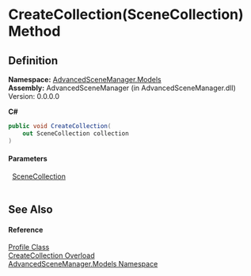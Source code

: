 # CreateCollection(SceneCollection) Method




## Definition
**Namespace:** <a href="N_AdvancedSceneManager_Models.md">AdvancedSceneManager.Models</a>  
**Assembly:** AdvancedSceneManager (in AdvancedSceneManager.dll) Version: 0.0.0.0

**C#**
``` C#
public void CreateCollection(
	out SceneCollection collection
)
```



#### Parameters
<dl><dt>  <a href="T_AdvancedSceneManager_Models_SceneCollection.md">SceneCollection</a></dt><dd> </dd></dl>

## See Also


#### Reference
<a href="T_AdvancedSceneManager_Models_Profile.md">Profile Class</a>  
<a href="Overload_AdvancedSceneManager_Models_Profile_CreateCollection.md">CreateCollection Overload</a>  
<a href="N_AdvancedSceneManager_Models.md">AdvancedSceneManager.Models Namespace</a>  

